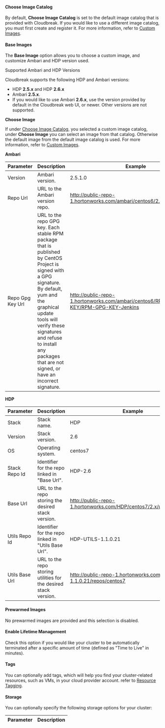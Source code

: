 #### Choose Image Catalog

By default, **Choose Image Catalog** is set to the default image catalog that is provided with Cloudbreak. If you would like to use a different image catalog, you must first create and register it. For more information, refer to [Custom Images](images.md).


#### Base Images  

The **Base Image** option allows you to choose a custom image, and customize Ambari and HDP version used. 

<div class="note">
    <p class="first admonition-title">Supported Ambari and HDP Versions</p>
    <p class="last">
Cloudbreak supports the following HDP and Ambari versions:<ul><li>HDP <b>2.5.x</b> and HDP <b>2.6.x</b></li><li>Ambari <b>2.5.x</b>.</li><li>If you would like to use Ambari <b>2.6.x</b>, use the version provided by default in the Cloudbreak web UI, or newer. Other versions are not supported.</li></ul>  
</p>
</div>


**Choose Image**

If under [Choose Image Catalog](#choose-image-catalog), you selected a custom image catalog, under **Choose Image** you can select an image from that catalog. Otherwise the default image from the default image catalog is used. For more information, refer to [Custom Images](images.md).


**Ambari**

| Parameter | Description | Example |
|---|---|---|
| Version | Ambari version. | 2.5.1.0 |
| Repo Url | URL to the Ambari version repo. | http://public-repo-1.hortonworks.com/ambari/centos6/2.x/updates/2.5.1.0 |
| Repo Gpg Key Url | URL to the repo GPG key. Each stable RPM package that is published by CentOS Project is signed with a GPG signature. By default, yum and the graphical update tools will verify these signatures and refuse to install any packages that are not signed, or have an incorrect signature. | http://public-repo-1.hortonworks.com/ambari/centos6/RPM-GPG-KEY/RPM-GPG-KEY-Jenkins | 

**HDP**

| Parameter | Description | Example | 
|---|---|--|
| Stack | Stack name. | HDP |
| Version | Stack version. | 2.6 |
| OS | Operating system. | centos7 |
| Stack Repo Id | Identifier for the repo linked in "Base Url". | HDP-2.6 |
| Base Url | URL to the repo storing the desired stack version. | http://public-repo-1.hortonworks.com/HDP/centos7/2.x/updates/2.6.1.0 |
| Utils Repo Id | Identifier for the repo linked in "Utils Base Url". | HDP-UTILS-1.1.0.21|
| Utils Base Url | URL to the repo storing utilities for the desired stack version. | http://public-repo-1.hortonworks.com/HDP-UTILS-1.1.0.21/repos/centos7 |  
 

#### Prewarmed Images 

No prewarmed images are provided and this selection is disabled. 


#### Enable Lifetime Management 

Check this option if you would like your cluster to be automatically terminated after a specific amount of time (defined as "Time to Live" in minutes). 

[Comment]: <> (Need to Update this based on pending changes and specify: When does Cloudbreak start counting the TTL, does the time when the cluster is stopped count towards this TTL.)


#### Tags

You can optionally add tags, which will help you find your cluster-related resources, such as VMs, in your cloud provider account. refer to [Resource Tagging](tags.md).
   
   

#### Storage

You can optionally specify the following storage options for your cluster:

| Parameter | Description |
|---|---|